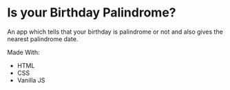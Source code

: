 # Is your Birthday Palindrome?

An app which tells that your birthday is palindrome or not and also gives the nearest palindrome date.

Made With:

- HTML
- CSS
- Vanilla JS
